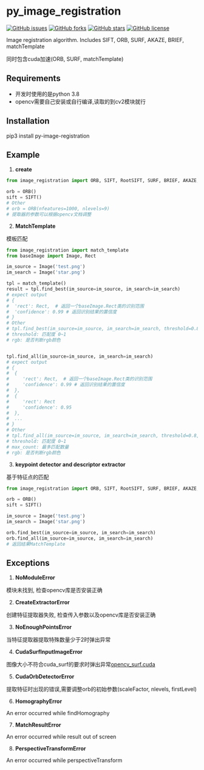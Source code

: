 # py_image_registration
[![GitHub issues](https://img.shields.io/github/issues/hakaboom/py_image_registration)](https://github.com/hakaboom/py_image_registration/issues)
[![GitHub forks](https://img.shields.io/github/forks/hakaboom/py_image_registration)](https://github.com/hakaboom/py_image_registration/network)
[![GitHub stars](https://img.shields.io/github/stars/hakaboom/py_image_registration)](https://github.com/hakaboom/py_image_registration/stargazers)
[![GitHub license](https://img.shields.io/github/license/hakaboom/py_image_registration?style=plastic)](https://github.com/hakaboom/py_image_registration/blob/master/LICENSE)


Image registration algorithm. Includes SIFT, ORB, SURF, AKAZE, BRIEF, matchTemplate

同时包含cuda加速(ORB, SURF, matchTemplate)


## Requirements
- 开发时使用的是python 3.8
- opencv需要自己安装或自行编译,读取的到cv2模块就行

## Installation
pip3 install py-image-registration

## Example

1. **create**

```Python
from image_registration import ORB, SIFT, RootSIFT, SURF, BRIEF, AKAZE, CUDA_SURF, CUDA_ORB, match_template

orb = ORB()
sift = SIFT()
# Other
# orb = ORB(nfeatures=1000, nlevels=9)
# 提取器的参数可以根据opencv文档调整
```


2. **MatchTemplate**

模板匹配
```Python
from image_registration import match_template
from baseImage import Image, Rect

im_source = Image('test.png')
im_search = Image('star.png')

tpl = match_template()
result = tpl.find_best(im_source=im_source, im_search=im_search)
# expect output
# {
#  'rect': Rect,  # 返回一个baseImage.Rect类的识别范围
#  'confidence': 0.99 # 返回识别结果的置信度
# }
# Other
# tpl.find_best(im_source=im_source, im_search=im_search, threshold=0.8, rgb=False)
# threshold: 匹配度 0~1
# rgb: 是否判断rgb颜色


tpl.find_all(im_source=im_source, im_search=im_search)
# expect output
# {
#  {
#     'rect': Rect,  # 返回一个baseImage.Rect类的识别范围
#     'confidence': 0.99 # 返回识别结果的置信度
#  },
#  {
#     'rect': Rect
#     'confidence': 0.95
#  },
#  ...
# }
# Other
# tpl.find_all(im_source=im_source, im_search=im_search, threshold=0.8, max_count=20, rgb=False)
# threshold: 匹配度 0~1
# max_count: 最多匹配数量
# rgb: 是否判断rgb颜色
```

3. **keypoint detector and descriptor extractor**

基于特征点的匹配

```Python
from image_registration import ORB, SIFT, RootSIFT, SURF, BRIEF, AKAZE, CUDA_SURF, CUDA_ORB

orb = ORB()
sift = SIFT()

im_source = Image('test.png')
im_search = Image('star.png')

orb.find_best(im_source=im_source, im_search=im_search)
orb.find_all(im_source=im_source, im_search=im_search)
# 返回结果MatchTemplate
```

## Exceptions

1. **NoModuleError** 

模块未找到, 检查opencv库是否安装正确

2. **CreateExtractorError**

创建特征提取器失败, 检查传入参数以及opencv库是否安装正确

3. **NoEnoughPointsError**

当特征提取器提取特殊数量少于2时弹出异常

4. **CudaSurfInputImageError**

图像大小不符合cuda_surf的要求时弹出异常[opencv_surf.cuda](https://github.com/opencv/opencv_contrib/blob/master/modules/xfeatures2d/src/surf.cuda.cpp#L151)

5. **CudaOrbDetectorError**


提取特征时出现的错误,需要调整orb的初始参数(scaleFactor, nlevels, firstLevel)

6. **HomographyError**


An error occurred while findHomography

7. **MatchResultError**


An error occurred while result out of screen

8. **PerspectiveTransformError**


An error occurred while perspectiveTransform
